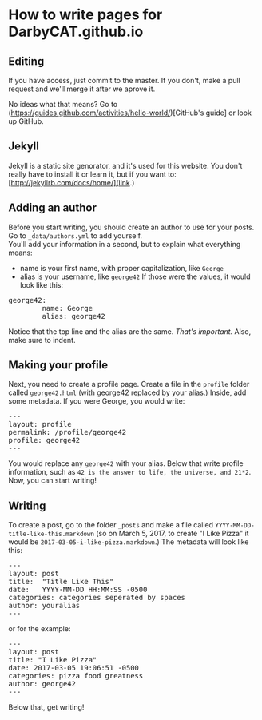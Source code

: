# How to write pages for DarbyCAT.github.io
## Editing
If you have access, just commit to the master. If you don't, make a pull request and we'll merge it after we aprove it.

No ideas what that means? Go to (https://guides.github.com/activities/hello-world/)[GitHub's guide] or look up GitHub.
## Jekyll
Jekyll is a static site genorator, and it's used for this website. You don't really have to install it or learn it, but if you want to:
[http://jekyllrb.com/docs/home/](link.)
## Adding an author
Before you start writing, you should create an author to use for your posts. Go to `_data/authors.yml` to add yourself.  
You'll add your information in a second, but to explain what everything means:
- name is your first name, with proper capitalization, like `George`
- alias is your username, like `george42`
If those were the values, it would look like this:
<pre>
george42:
        name: George
        alias: george42
</pre>
Notice that the top line and the alias are the same. <i>That's important.</i> Also, make sure to indent.
## Making your profile
Next, you need to create a profile page. Create a file in the `profile` folder called `george42.html` (with george42 replaced by your alias.) Inside, add some metadata. If you were George, you would write:
<pre>
---
layout: profile
permalink: /profile/george42
profile: george42
---
</pre>
You would replace any `george42` with your alias. Below that write profile information, such as `42 is the answer to life, the universe, and 21*2`. Now, you can start writing!
## Writing
To create a post, go to the folder `_posts` and make a file called `YYYY-MM-DD-title-like-this.markdown` (so on March 5, 2017, to create "I Like Pizza" it would be `2017-03-05-i-like-pizza.markdown`.) The metadata will look like this:
<pre>
---
layout: post
title:  "Title Like This"
date:   YYYY-MM-DD HH:MM:SS -0500
categories: categories seperated by spaces
author: youralias
---
</pre>
or for the example:
<pre>
---
layout: post
title: "I Like Pizza"
date: 2017-03-05 19:06:51 -0500
categories: pizza food greatness
author: george42
---
</pre>
Below that, get writing!
